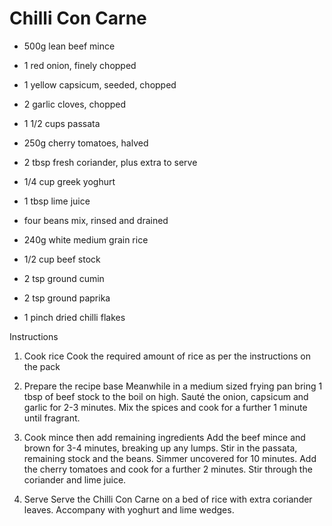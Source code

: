 # Chilli Con Carne

- 500g lean beef mince 
- 1 red onion, finely chopped 
- 1 yellow capsicum, seeded, chopped 
- 2 garlic cloves, chopped 
- 1 1/2 cups passata 
- 250g cherry tomatoes, halved 
- 2 tbsp fresh coriander, plus extra to serve 
- 1/4 cup greek yoghurt 
- 1 tbsp lime juice 
- four beans mix, rinsed and drained 

- 240g white medium grain rice 
- 1/2 cup beef stock 
- 2 tsp ground cumin 
- 2 tsp ground paprika 
- 1 pinch dried chilli flakes 

Instructions

1. Cook rice 
Cook the required amount of rice as per the instructions on the pack

2. Prepare the recipe base
Meanwhile in a medium sized frying pan bring 1 tbsp of beef stock to the boil on high. Sauté the onion, capsicum and garlic for 2-3 minutes. Mix the spices and cook for a further 1 minute until fragrant.

3. Cook mince then add remaining ingredients
Add the beef mince and brown for 3-4 minutes, breaking up any lumps. Stir in the passata, remaining stock and the beans. Simmer uncovered for 10 minutes. Add the cherry tomatoes and cook for a further 2 minutes. Stir through the coriander and lime juice.

4. Serve
Serve the Chilli Con Carne on a bed of rice with extra coriander leaves. Accompany with yoghurt and lime wedges.
